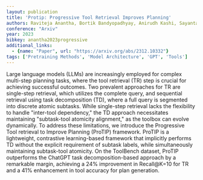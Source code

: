 ```yaml
---
layout: publication
title: 'Protip: Progressive Tool Retrieval Improves Planning'
authors: Raviteja Anantha, Bortik Bandyopadhyay, Anirudh Kashi, Sayantan Mahinder, Andrew W Hill, Srinivas Chappidi
conference: "Arxiv"
year: 2023
bibkey: anantha2023progressive
additional_links:
  - {name: "Paper", url: "https://arxiv.org/abs/2312.10332"}
tags: ['Pretraining Methods', 'Model Architecture', 'GPT', 'Tools']
---
```

Large language models (LLMs) are increasingly employed for complex multi-step
planning tasks, where the tool retrieval (TR) step is crucial for achieving
successful outcomes. Two prevalent approaches for TR are single-step retrieval,
which utilizes the complete query, and sequential retrieval using task
decomposition (TD), where a full query is segmented into discrete atomic
subtasks. While single-step retrieval lacks the flexibility to handle
"inter-tool dependency," the TD approach necessitates maintaining "subtask-tool
atomicity alignment," as the toolbox can evolve dynamically. To address these
limitations, we introduce the Progressive Tool retrieval to Improve Planning
(ProTIP) framework. ProTIP is a lightweight, contrastive learning-based
framework that implicitly performs TD without the explicit requirement of
subtask labels, while simultaneously maintaining subtask-tool atomicity. On the
ToolBench dataset, ProTIP outperforms the ChatGPT task decomposition-based
approach by a remarkable margin, achieving a 24% improvement in Recall@K=10 for
TR and a 41% enhancement in tool accuracy for plan generation.
